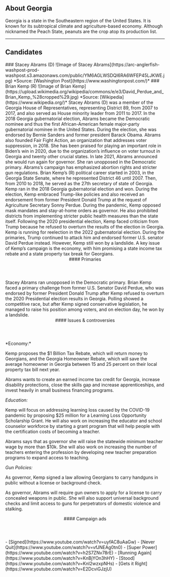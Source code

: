 ## About Georgia
Georgia is a state in the Southeastern region of the United States. It is known for its subtropical climate and agriculture-based economy. Although nicknamed the Peach State, peanuts are the crop atop its production list.

---

## Candidates

<Grid>
  <Box>
    ### Stacey Abrams (D)
    ![Image of Stacey Abrams](https://arc-anglerfish-washpost-prod-washpost.s3.amazonaws.com/public/YM6AGLWSDQI6RA6WFEP45LJKWE.jpg)
    *Source: [Washington Post](https://www.washingtonpost.com/)*
  </Box>
  <Box>
    ### Brian Kemp (R)
    ![Image of Brian Kemp](https://upload.wikimedia.org/wikipedia/commons/e/e3/David_Perdue_and_Brian_Kemp_%28cropped%29.jpg)
    *Source: [Wikipedia](https://www.wikipedia.org/)*
  </Box>

  <Box>
  Stacey Abrams (D) was a member of the Georgia House of Representatives, representing District 89, from 2007 to 2017, and also served as House minority leader from 2011 to 2017. In the 2018 Georgia gubernatorial election, Abrams became the Democratic nominee and thus the first African-American female major-party gubernatorial nominee in the United States. During the election, she was endorsed by Bernie Sanders and former president Barack Obama. Abrams also founded Fair Fight Action, an organization that addresses voter suppression, in 2018. She has been praised for playing an important role in Biden’s win in 2020, due to the organization’s influence on voter turnout in Georgia and twenty other crucial states. In late 2021, Abrams announced she would run again for governor. She ran unopposed in the Democratic primary. Abrams’s campaign has emphasized abortion rights and stricter gun regulations. 
  </Box>
  <Box>
    Brian Kemp’s (R) political career started in 2003, in the Georgia State Senate, where he represented District 46 until 2007. Then, from 2010 to 2018, he served as the 27th secretary of state of Georgia. Kemp ran in the 2018 Georgia gubernatorial election and won. During the election, Kemp embraced Trump-like policies and also received an endorsement from former President Donald Trump at the request of Agriculture Secretary Sonny Perdue. During the pandemic, Kemp opposed mask mandates and stay-at-home orders as governor. He also prohibited districts from implementing stricter public health measures than the state itself. Following the 2020 presidential election, Kemp faced criticism from Trump because he refused to overturn the results of the election in Georgia. Kemp is running for reelection in the 2022 gubernatorial election. During the primaries, Trump continued to attack him and endorsed former U.S. senator David Perdue instead. However, Kemp still won by a landslide. A key issue of Kemp’s campaign is the economy, with him promising a state income tax rebate and a state property tax break for Georgians. 
  </Box>

  <Header>
    #### Primaries
  </Header>
  <Box>
    Stacey Abrams ran unopposed in the Democratic primary.
  </Box>
  <Box>
    Brian Kemp faced a primary challenge from former U.S. Senator David Perdue, who was endorsed by former President Donald Trump after Kemp refused to overturn the 2020 Presidential election results in Georgia. Polling showed a competitive race, but after Kemp signed conservative legislation, he managed to raise his position among voters, and on election day, he won by a landslide. 
  </Box>

  <Header>
    #### Issues & controversies
  </Header>

  <WideBox>
  *Economy:*

Kemp proposes the $1 Billion Tax Rebate, which will return money to Georgians, and the Georgia Homeowner Rebate, which will save the average homeowner in Georgia between 15 and 25 percent on their local property tax bill next year. 

Abrams wants to create an earned income tax credit for Georgia, increase disability protections, close the skills gap and increase apprenticeships, and invest heavily in small business financing programs. 


*Education:*

Kemp will focus on addressing learning loss caused by the COVID-19 pandemic by proposing $25 million for a Learning Loss Opportunity Scholarship Grant. He will also work on increasing the educator and school counselor workforce by starting a grant program that will help people with the certification costs of becoming a teacher.

Abrams says that as governor she will raise the statewide minimum teacher wage by more than $10k. She will also work on increasing the number of teachers entering the profession by developing new teacher preparation programs to expand access to teaching. 


*Gun Policies:*

As governor, Kemp signed a law allowing Georgians to carry handguns in public without a license or background check.

As governor, Abrams will require gun owners to apply for a license to carry concealed weapons in public. She will also support universal background checks and limit access to guns for perpetrators of domestic violence and stalking.
  </WideBox>
 
  <Header>
    #### Campaign ads
  </Header>
  <Box>
    - [Signed](https://www.youtube.com/watch?v=uyfAC8uAaGw)
    - [Never Quit](https://www.youtube.com/watch?v=vfJNEAg0tn0)
    - [Super Power](https://www.youtube.com/watch?v=h2S7ZNv78rE)
  </Box>
  <Box>
    - [Running Again](https://www.youtube.com/watch?v=KnBjYOn3hHY)
    - [Stood](https://www.youtube.com/watch?v=KnI2wzxpNHs)
    - [Gets it Right](https://www.youtube.com/watch?v=E2DcviGJzjU)
  </Box>
</Grid>
